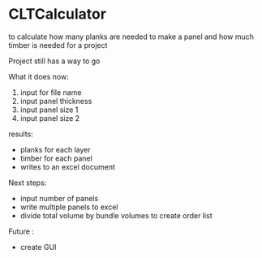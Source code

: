 # CLTCalculator
to calculate how many planks are needed to make a panel and how much timber is needed for a project 

Project still has a way to go 

What it does now: 
1) input for file name
2) input panel thickness 
3) input panel size 1 
4) input panel size 2 

results: 
- planks for each layer 
- timber for each panel 
- writes to an excel document 

Next steps: 
- input number of panels 
- write multiple panels to excel 
- divide total volume by bundle volumes to create order list 

Future : 
- create GUI 
